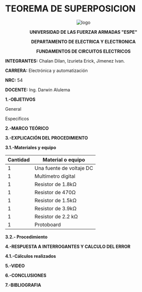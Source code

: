 # TEOREMA DE SUPERPOSICION
<div align="center">
  
  ![logo](https://user-images.githubusercontent.com/75336529/125663183-92f5a767-ea5b-4e4a-9d6c-4bf6f015541a.png)
  
  **UNIVERSIDAD DE LAS FUERZAR ARMADAS "ESPE"**
  
  **DEPARTAMENTO DE ELECTRICA Y ELECTRONICA**
  
  **FUNDAMENTOS DE CIRCUITOS ELECTRICOS**
  
</div>

**INTEGRANTES:** 
 Chalan Dilan, Izurieta Erick, Jimenez Ivan.

**CARRERA:**
 Electrónica y automatización

**NRC:**
 54

**DOCENTE:**
Ing. Darwin Alulema



**1.-OBJETIVOS**

General

Especificos

**2.-MARCO TEÓRICO**

**3.-EXPLICACIÓN DEL PROCEDIMIENTO**

**3.1.-Materiales y equipo**

|Cantidad|Material o equipo|
|---|---|
|1|Una fuente de voltaje DC|
|1|Multímetro digital|
|1|Resistor de 1.8kΩ|
|1|Resistor de 470Ω|
|1|Resistor de 1.5kΩ|
|1|Resistor de 3.9kΩ|
|1|Resistor de 2.2 kΩ|
|1|Protoboard|

**3.2.- Procedimiento**

**4.-RESPUESTA A INTERROGANTES Y CALCULO DEL ERROR**

**4.1.-Cálculos realizados**

**5.-VIDEO**

**6.-CONCLUSIONES**

**7.-BIBLIOGRAFIA**
